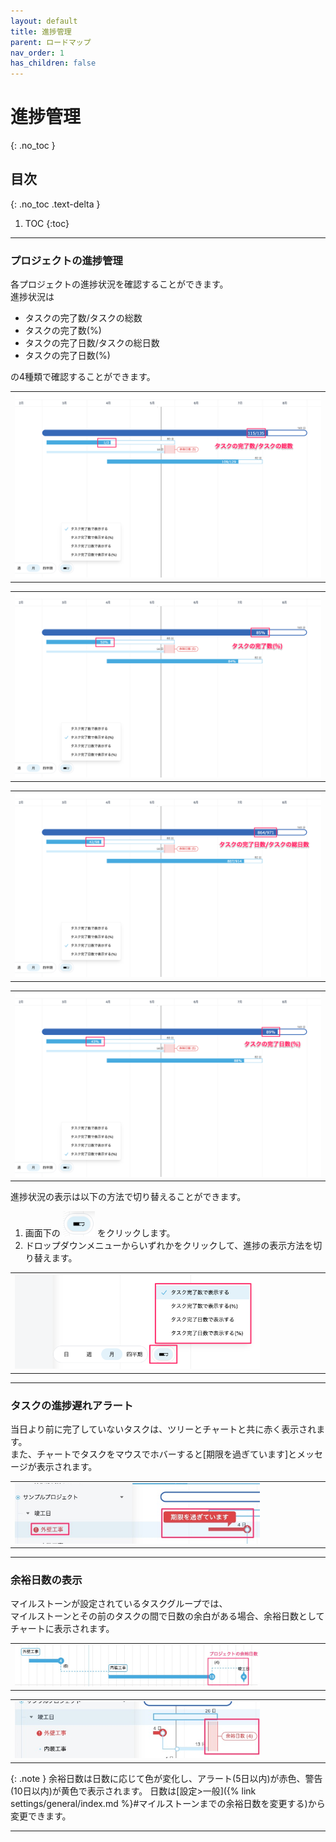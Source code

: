 ```yaml
---
layout: default
title: 進捗管理
parent: ロードマップ
nav_order: 1
has_children: false
---
```


# 進捗管理
{: .no_toc }

## 目次
{: .no_toc .text-delta }

1. TOC
{:toc}

---

### プロジェクトの進捗管理

各プロジェクトの進捗状況を確認することができます。
<br>進捗状況は
- タスクの完了数/タスクの総数
- タスクの完了数(%)
- タスクの完了日数/タスクの総日数
- タスクの完了日数(%)

の4種類で確認することができます。

  <table><tr><td>
    <img src="/assets/images/roadmap/progress/1.png">
  </td></tr></table>

  <table><tr><td>
    <img src="/assets/images/roadmap/progress/2.png">
  </td></tr></table>

  <table><tr><td>
    <img src="/assets/images/roadmap/progress/3.png">
  </td></tr></table>

  <table><tr><td>
    <img src="/assets/images/roadmap/progress/4.png">
  </td></tr></table>

進捗状況の表示は以下の方法で切り替えることができます。
1. 画面下の <img src="/assets/images/roadmap/progress/5.png" style="height:40px"> をクリックします。
2. ドロップダウンメニューからいずれかをクリックして、進捗の表示方法を切り替えます。

  <table><tr><td>
    <img src="/assets/images/roadmap/progress/6.png" width="80%">
  </td></tr></table>

---

### タスクの進捗遅れアラート

当日より前に完了していないタスクは、ツリーとチャートと共に赤く表示されます。
<br>また、チャートでタスクをマウスでホバーすると[期限を過ぎています]とメッセージが表示されます。

  <table><tr><td>
    <img src="/assets/images/roadmap/progress/7.png" width="80%">
  </td></tr></table>


---

### 余裕日数の表示

マイルストーンが設定されているタスクグループでは、<br>
マイルストーンとその前のタスクの間で日数の余白がある場合、余裕日数としてチャートに表示されます。



  <table><tr><td>
    <img src="/assets/images/roadmap/progress/8.png" width="80%">
  </td></tr></table>


  <table><tr><td>
    <img src="/assets/images/roadmap/progress/9.png" width="80%">
  </td></tr></table>

  {: .note }
  余裕日数は日数に応じて色が変化し、アラート(5日以内)が赤色、警告(10日以内)が黄色で表示されます。
  日数は[設定>一般]({% link settings/general/index.md %}#マイルストーンまでの余裕日数を変更する)から変更できます。

---